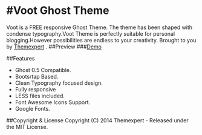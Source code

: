 #Voot Ghost Theme 
====
Voot is a FREE responsive Ghost Theme. The theme has been shaped with condense typography.Voot Theme is perfectly suitable for personal blogging.However possibilities are endless to your creativity.
Brought to you by [Themexpert](https://www.themexpert.com) .
##Preview
###[Demo](http://voot.ghost.themexpert.com)

##Features
- Ghost 0.5 Compatible.
- Bootsrtap Based.
- Clean Typography focused design.
- Fully responsive
- LESS files included.
- Font Awesome Icons Support.
- Google Fonts.

##Copyright & License
Copyright (C) 2014 Themexpert - Released under the MIT License.
